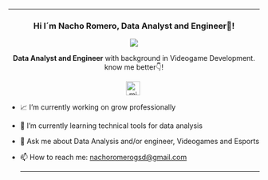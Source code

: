 ---

<p align="center" width="300">
   <h3 align="center">Hi I´m Nacho Romero, Data Analyst and Engineer👋!</h3>
</p>

<p align="center">
  <a href="https://github.com/DenverCoder1/readme-typing-svg"><img src="https://readme-typing-svg.herokuapp.com?font=Time+New+Roman&color=cyan&size=25&center=true&vCenter=true&width=600&height=100&lines=I'm+Nacho+Romero⚡;++;Love+VIDEOGAMES🕹️+ESPORTS🎮+and+DATA📊"></a>
</p>

<p align="center"> <strong>Data Analyst and Engineer</strong> with background in Videogame Development.<br /> know me better👇!</p>
<p align="center">
   <a href="https://www.linkedin.com/in/ignacio-romero-estrada-b992b91bb/" target="blank" style='margin-right:4px'>
    <img align="center" src="https://cdn.jsdelivr.net/npm/simple-icons@3.0.1/icons/linkedin.svg" alt="midudev" height="28px" width="28px" />
  </a>
</p>


- 📈 I’m currently working on grow professionally
- 🔧 I’m currently learning technical tools for data analysis
- 💬 Ask me about Data Analysis and/or engineer, Videogames and Esports
- 📫 How to reach me: nachoromerogsd@gmail.com

  ---
